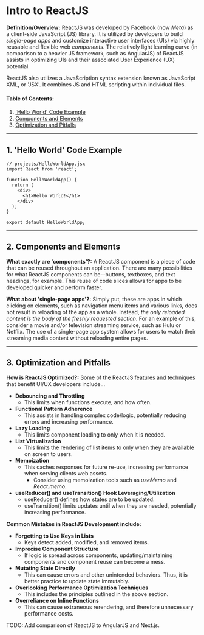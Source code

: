 # Intro to ReactJS

**Definition/Overview:** ReactJS was developed by Facebook (now *Meta*) as a client-side JavaScript (JS) library. It is utilized by developers to build *single-page apps* and customize interactive user interfaces (UIs) via highly reusable and flexible web *components*. The relatively light learning curve (in comparison to a heavier JS framework, such as AngularJS) of ReactJS assists in optimizing UIs and their associated User Experience (UX) potential.
  
ReactJS also utilizes a JavaScription syntax extension known as JavaScript XML, or 'JSX'. It combines JS and HTML scripting within individual files.

#### Table of Contents:

1. ['Hello World' Code Example](#hello-world)
2. [Components and Elements](#components-and-elements)
3. [Optimization and Pitfalls](#optimization-and-pitfalls)
  
<hr />

## <a name="hello-world">1. 'Hello World' Code Example</a>

```
// projects/HelloWorldApp.jsx
import React from 'react';

function HelloWorldApp() {
  return (
    <div>
      <h1>Hello World!</h1>
    </div>
  );
}

export default HelloWorldApp;
```

<hr />

## <a name="components-and-elements">2. Components and Elements</a>
  
**What exactly are 'components'?:** A ReactJS component is a piece of code that can be reused throughout an application. There are many possibilities for what ReactJS components can be--buttons, textboxes, and text headings, for example. This reuse of code slices allows for apps to be developed quicker and perform faster.
  
**What about 'single-page apps'?:** Simply put, these are apps in which clicking on elements, such as navigation menu items and various links, does not result in reloading of the app as a whole. Instead, *the only reloaded content is the body of the freshly requested section*. For an example of this, consider a movie and/or television streaming service, such as Hulu or Netflix. The use of a single-page app system allows for users to watch their streaming media content without reloading entire pages.
  
<hr />
  
## <a name="optimization-and-pitfalls">3. Optimization and Pitfalls</a>
  
**How is ReactJS Optimized?:** Some of the ReactJS features and techniques that benefit UI/UX developers include...
  
* **Debouncing and Throttling**
  + This limits when functions execute, and how often.
* **Functional Pattern Adherence**
  + This assists in handling complex code/logic, potentially reducing errors and increasing performance.
* **Lazy Loading**
  + This limits component loading to only when it is needed.
* **List Virtualization**
  + This limits the rendering of list items to only when they are available on screen to users.
* **Memoization**
  + This caches responses for future re-use, increasing performance when serving clients web assets.
    - Consider using memoization tools such as *useMemo* and *React.memo*.
* **useReducer() and useTransition() Hook Leveraging/Utilization**
  + useReducer() defines how states are to be updated.
  + useTransition() limits updates until when they are needed, potentially increasing performance.

**Common Mistakes in ReactJS Development include:**  
* **Forgetting to Use Keys in Lists**
  + Keys detect added, modified, and removed items.
* **Imprecise Component Structure**
  + If logic is spread across components, updating/maintaining components and component reuse can become a mess. 
* **Mutating State Directly**
  + This can cause errors and other unintended behaviors. Thus, it is better practice to update state immutably.
* **Overlooking Performance Optimization Techniques**
  + This includes the principles outlined in the above section.
* **Overreliance on Inline Functions**
  + This can cause extraneous rerendering, and therefore unnecessary performance costs.

TODO: Add comparison of ReactJS to AngularJS and Next.js.
